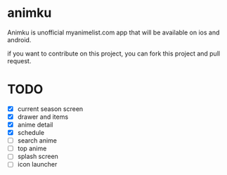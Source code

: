 # animku

Animku is unofficial myanimelist.com app that will be available on ios and android.

if you want to contribute on this project, you can fork this project and pull request.

# TODO

- [x] current season screen
- [x] drawer and items
- [x] anime detail
- [x] schedule
- [ ] search anime
- [ ] top anime
- [ ] splash screen
- [ ] icon launcher
